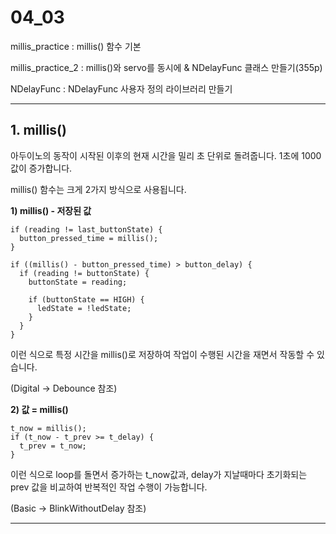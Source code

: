 # 04_03

millis_practice : millis() 함수 기본

millis_practice_2 : millis()와 servo를 동시에 & NDelayFunc 클래스 만들기(355p)

NDelayFunc : NDelayFunc 사용자 정의 라이브러리 만들기

<hr/>

## 1. millis()

아두이노의 동작이 시작된 이후의 현재 시간을 밀리 초 단위로 돌려줍니다. 1초에 1000값이 증가합니다.

millis() 함수는 크게 2가지 방식으로 사용됩니다.

**1) millis() - 저장된 값**

```
if (reading != last_buttonState) {
  button_pressed_time = millis();
}

if ((millis() - button_pressed_time) > button_delay) {
  if (reading != buttonState) {
    buttonState = reading;

    if (buttonState == HIGH) {
      ledState = !ledState;
    }
  }
}
```
이런 식으로 특정 시간을 millis()로 저장하여 작업이 수행된 시간을 재면서 작동할 수 있습니다. 

(Digital -> Debounce 참조)

**2) 값 = millis()**

```
t_now = millis();
if (t_now - t_prev >= t_delay) {
  t_prev = t_now;
}
```
이런 식으로 loop를 돌면서 증가하는 t_now값과, delay가 지날때마다 초기화되는 prev 값을 비교하여 반복적인 작업 수행이 가능합니다. 

(Basic -> BlinkWithoutDelay 참조)

<hr/>
